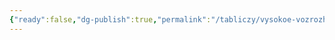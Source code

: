 ```yaml
---
{"ready":false,"dg-publish":true,"permalink":"/tabliczy/vysokoe-vozrozhdenie/ideya-grobniczy-dlya-papf-yuliya-ii/","dgPassFrontmatter":true}
---
```



